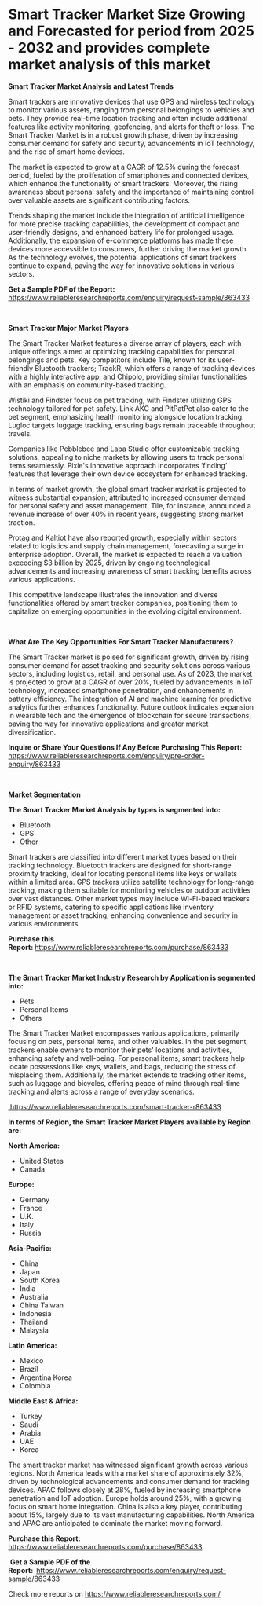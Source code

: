 <p><h1>Smart Tracker Market Size Growing and Forecasted for period from 2025 - 2032 and provides complete market analysis of this market</h1></p><p><strong>Smart Tracker Market Analysis and Latest Trends</strong></p>
<p><p>Smart trackers are innovative devices that use GPS and wireless technology to monitor various assets, ranging from personal belongings to vehicles and pets. They provide real-time location tracking and often include additional features like activity monitoring, geofencing, and alerts for theft or loss. The Smart Tracker Market is in a robust growth phase, driven by increasing consumer demand for safety and security, advancements in IoT technology, and the rise of smart home devices. </p><p>The market is expected to grow at a CAGR of 12.5% during the forecast period, fueled by the proliferation of smartphones and connected devices, which enhance the functionality of smart trackers. Moreover, the rising awareness about personal safety and the importance of maintaining control over valuable assets are significant contributing factors. </p><p>Trends shaping the market include the integration of artificial intelligence for more precise tracking capabilities, the development of compact and user-friendly designs, and enhanced battery life for prolonged usage. Additionally, the expansion of e-commerce platforms has made these devices more accessible to consumers, further driving the market growth. As the technology evolves, the potential applications of smart trackers continue to expand, paving the way for innovative solutions in various sectors.</p></p>
<p><strong>Get a Sample PDF of the Report:&nbsp;</strong> <a href="https://www.reliableresearchreports.com/enquiry/request-sample/863433?utm_campaign=2315&utm_medium=2&utm_source=Github&utm_content=ia&utm_term=08022025&utm_id=smart-tracker">https://www.reliableresearchreports.com/enquiry/request-sample/863433</a></p>
<p>&nbsp;</p>
<p><strong>Smart Tracker Major Market Players</strong></p>
<p><p>The Smart Tracker Market features a diverse array of players, each with unique offerings aimed at optimizing tracking capabilities for personal belongings and pets. Key competitors include Tile, known for its user-friendly Bluetooth trackers; TrackR, which offers a range of tracking devices with a highly interactive app; and Chipolo, providing similar functionalities with an emphasis on community-based tracking. </p><p>Wistiki and Findster focus on pet tracking, with Findster utilizing GPS technology tailored for pet safety. Link AKC and PitPatPet also cater to the pet segment, emphasizing health monitoring alongside location tracking. Lugloc targets luggage tracking, ensuring bags remain traceable throughout travels. </p><p>Companies like Pebblebee and Lapa Studio offer customizable tracking solutions, appealing to niche markets by allowing users to track personal items seamlessly. Pixie's innovative approach incorporates ‘finding’ features that leverage their own device ecosystem for enhanced tracking.</p><p>In terms of market growth, the global smart tracker market is projected to witness substantial expansion, attributed to increased consumer demand for personal safety and asset management. Tile, for instance, announced a revenue increase of over 40% in recent years, suggesting strong market traction. </p><p>Protag and Kaltiot have also reported growth, especially within sectors related to logistics and supply chain management, forecasting a surge in enterprise adoption. Overall, the market is expected to reach a valuation exceeding $3 billion by 2025, driven by ongoing technological advancements and increasing awareness of smart tracking benefits across various applications. </p><p>This competitive landscape illustrates the innovation and diverse functionalities offered by smart tracker companies, positioning them to capitalize on emerging opportunities in the evolving digital environment.</p></p>
<p>&nbsp;</p>
<p><strong>What Are The Key Opportunities For Smart Tracker Manufacturers?</strong></p>
<p><p>The Smart Tracker market is poised for significant growth, driven by rising consumer demand for asset tracking and security solutions across various sectors, including logistics, retail, and personal use. As of 2023, the market is projected to grow at a CAGR of over 20%, fueled by advancements in IoT technology, increased smartphone penetration, and enhancements in battery efficiency. The integration of AI and machine learning for predictive analytics further enhances functionality. Future outlook indicates expansion in wearable tech and the emergence of blockchain for secure transactions, paving the way for innovative applications and greater market diversification.</p></p>
<p><strong>Inquire or Share Your Questions If Any Before Purchasing This Report:</strong> <a href="https://www.reliableresearchreports.com/enquiry/pre-order-enquiry/863433?utm_campaign=2315&utm_medium=2&utm_source=Github&utm_content=ia&utm_term=08022025&utm_id=smart-tracker">https://www.reliableresearchreports.com/enquiry/pre-order-enquiry/863433</a></p>
<p>&nbsp;</p>
<p><strong>Market Segmentation</strong></p>
<p><strong>The Smart Tracker Market Analysis by types is segmented into:</strong></p>
<p><ul><li>Bluetooth</li><li>GPS</li><li>Other</li></ul></p>
<p><p>Smart trackers are classified into different market types based on their tracking technology. Bluetooth trackers are designed for short-range proximity tracking, ideal for locating personal items like keys or wallets within a limited area. GPS trackers utilize satellite technology for long-range tracking, making them suitable for monitoring vehicles or outdoor activities over vast distances. Other market types may include Wi-Fi-based trackers or RFID systems, catering to specific applications like inventory management or asset tracking, enhancing convenience and security in various environments.</p></p>
<p><strong>Purchase this Report:&nbsp;</strong><a href="https://www.reliableresearchreports.com/purchase/863433?utm_campaign=2315&utm_medium=2&utm_source=Github&utm_content=ia&utm_term=08022025&utm_id=smart-tracker">https://www.reliableresearchreports.com/purchase/863433</a></p>
<p>&nbsp;</p>
<p><strong>The Smart Tracker Market Industry Research by Application is segmented into:</strong></p>
<p><ul><li>Pets</li><li>Personal Items</li><li>Others</li></ul></p>
<p><p>The Smart Tracker Market encompasses various applications, primarily focusing on pets, personal items, and other valuables. In the pet segment, trackers enable owners to monitor their pets' locations and activities, enhancing safety and well-being. For personal items, smart trackers help locate possessions like keys, wallets, and bags, reducing the stress of misplacing them. Additionally, the market extends to tracking other items, such as luggage and bicycles, offering peace of mind through real-time tracking and alerts across a range of everyday scenarios.</p></p>
<p><a href="https://www.reliableresearchreports.com/smart-tracker-r863433?utm_campaign=2315&utm_medium=2&utm_source=Github&utm_content=ia&utm_term=08022025&utm_id=smart-tracker">&nbsp;https://www.reliableresearchreports.com/smart-tracker-r863433</a></p>
<p><strong>In terms of Region, the Smart Tracker Market Players available by Region are:</strong></p>
<p>
    <p> <strong> North America: </strong>
        <ul>
            <li>United States</li>
            <li>Canada</li>
        </ul>
        </p> 
    <p> <strong> Europe: </strong>
        <ul>
            <li>Germany</li>
            <li>France</li>
            <li>U.K.</li>
            <li>Italy</li>
            <li>Russia</li>
        </ul>
        </p> 
    <p> <strong> Asia-Pacific: </strong>
        <ul>
            <li>China</li>
            <li>Japan</li>
            <li>South Korea</li>
            <li>India</li>
            <li>Australia</li>
            <li>China Taiwan</li>
            <li>Indonesia</li>
            <li>Thailand</li>
            <li>Malaysia</li>
        </ul>
        </p> 
    <p> <strong> Latin America: </strong>
        <ul>
            <li>Mexico</li>
            <li>Brazil</li>
            <li>Argentina Korea</li>
            <li>Colombia</li>
        </ul>
        </p> 
    <p> <strong> Middle East & Africa: </strong>
        <ul>
            <li>Turkey</li>
            <li>Saudi</li>
            <li>Arabia</li>
            <li>UAE</li>
            <li>Korea</li>
        </ul>
    </p>
    </p>
<p><p>The smart tracker market has witnessed significant growth across various regions. North America leads with a market share of approximately 32%, driven by technological advancements and consumer demand for tracking devices. APAC follows closely at 28%, fueled by increasing smartphone penetration and IoT adoption. Europe holds around 25%, with a growing focus on smart home integration. China is also a key player, contributing about 15%, largely due to its vast manufacturing capabilities. North America and APAC are anticipated to dominate the market moving forward.</p></p>
<p><strong>Purchase this Report: </strong><a href="https://www.reliableresearchreports.com/purchase/863433?utm_campaign=2315&utm_medium=2&utm_source=Github&utm_content=ia&utm_term=08022025&utm_id=smart-tracker">https://www.reliableresearchreports.com/purchase/863433</a></p>
<p>&nbsp;<strong>Get a Sample PDF of the Report:&nbsp;&nbsp;</strong><a href="https://www.reliableresearchreports.com/enquiry/request-sample/863433?utm_campaign=2315&utm_medium=2&utm_source=Github&utm_content=ia&utm_term=08022025&utm_id=smart-tracker">https://www.reliableresearchreports.com/enquiry/request-sample/863433</a></p>
<p><strong></strong></p>
<p>Check more reports on <a href="https://www.reliableresearchreports.com/?utm_campaign=2315&utm_medium=2&utm_source=Github&utm_content=ia&utm_term=08022025&utm_id=smart-tracker">https://www.reliableresearchreports.com/</a></p>